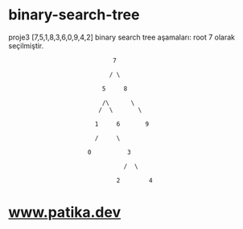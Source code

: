 # binary-search-tree
proje3
[7,5,1,8,3,6,0,9,4,2] binary search tree aşamaları:
root 7 olarak seçilmiştir.
                                                           
                                                            
                                 7
                                
                                / \
                                
                              5     8
                              
                              /\      \
                             /  \       \
                              
                            1     6       9
                            
                            /     \
                            
                          0          3
                          
                                    /  \
                                  
                                  2        4
                                  
# www.patika.dev

